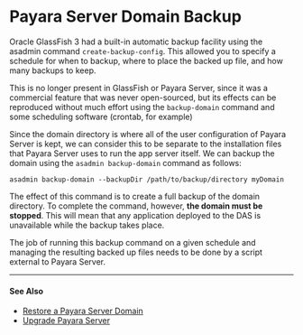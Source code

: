 # Payara Server Domain Backup

Oracle GlassFish 3 had a built-in automatic backup facility using the asadmin command `create-backup-config`. This allowed you to specify a schedule for when to backup, where to place the backed up file, and how many backups to keep.

This is no longer present in GlassFish or Payara Server, since it was a commercial feature that was never open-sourced, but its effects can be reproduced without much effort using the `backup-domain` command and some scheduling software (crontab, for example)

Since the domain directory is where all of the user configuration of Payara Server is kept, we can consider this to be separate to the installation files that Payara Server uses to run the app server itself. We can backup the domain using the `asadmin backup-domain` command as follows:

```
asadmin backup-domain --backupDir /path/to/backup/directory myDomain
```

The effect of this command is to create a full backup of the domain directory. To complete the command, however, **the domain must be stopped**. This will mean that any application deployed to the DAS is unavailable while the backup takes place.

The job of running this backup command on a given schedule and managing the resulting backed up files needs to be done by a script external to Payara Server.


----

#### See Also

* [Restore a Payara Server Domain](restore-domain.md)
* [Upgrade Payara Server](upgrade-payara.md)